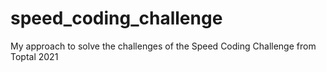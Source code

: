 # speed_coding_challenge
My approach to solve the challenges of the Speed Coding Challenge from Toptal 2021
